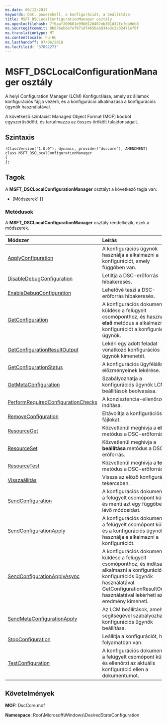 ```yaml
---
ms.date: 06/12/2017
keywords: DSC, powershell, a konfigurációt, a beállítása
title: MSFT_DSCLocalConfigurationManager osztály
ms.openlocfilehash: 7f6aaf209601e99b0120407eb301d32fcfda9eb8
ms.sourcegitcommit: 8b076ebde7ef971d7465bab834a3c2a32471ef6f
ms.translationtype: MT
ms.contentlocale: hu-HU
ms.lasthandoff: 07/06/2018
ms.locfileid: "37892273"
---
```

# <a name="msftdsclocalconfigurationmanager-class"></a>MSFT_DSCLocalConfigurationManager osztály

A helyi Configuration Manager (LCM) Konfigurálása, amely az államok konfigurációs fájlja vezérli, és a konfiguráció alkalmazása a konfigurációs ügynök használatával.

A következő szintaxist Managed Object Format (MOF) kódból egyszerűsödött, és tartalmazza az összes örökölt tulajdonságait.

## <a name="syntax"></a>Szintaxis

```
[ClassVersion("1.0.0"), dynamic, provider("dsccore"), AMENDMENT]
class MSFT_DSCLocalConfigurationManager
{
};
```

## <a name="members"></a>Tagok

A **MSFT_DSCLocalConfigurationManager** osztályt a következő tagja van:

- [Módszerek] []

### <a name="methods"></a>Metódusok

A **MSFT_DSCLocalConfigurationManager** osztály rendelkezik, ezek a módszerek.

|Módszer |Leírás |
|:--- |:---|
| [ApplyConfiguration](msft-dsclocalconfigurationmanager-applyconfiguration.md)| A konfigurációs ügynök használja a alkalmazni a konfigurációt, amely függőben van.|
| [DisableDebugConfiguration](msft-dsclocalconfigurationmanager-disabledebugconfiguration.md)| Letiltja a DSC-erőforrás hibakeresés.|
| [EnableDebugConfiguration](msft-dsclocalconfigurationmanager-enabledebugconfiguration.md)| Lehetővé teszi a DSC-erőforrás hibakeresés.|
| [GetConfiguration](msft-dsclocalconfigurationmanager-getconfiguration.md)| A konfigurációs dokumentum küldése a felügyelt csomóponthoz, és használja a **első** metódus a alkalmazni a konfigurációt a konfigurációs ügynök.|
| [GetConfigurationResultOutput](msft-dsclocalconfigurationmanager-getconfigurationresultoutput.md)| Lekéri egy adott feladat vonatkozó konfigurációs ügynök kimenetét.|
| [GetConfigurationStatus](msft-dsclocalconfigurationmanager-getconfigurationstatus.md)| A konfigurációs ügyfélállapot előzményeinek lekérése.|
| [GetMetaConfiguration](msft-dsclocalconfigurationmanager-getmetaconfiguration.md)| Szabályozhatja a konfigurációs ügynök LCM beállítások beolvasása.|
| [PerformRequiredConfigurationChecks](msft-dsclocalconfigurationmanager-performrequiredconfigurationchecks.md)| A konzisztencia-ellenőrzés indítása.|
| [RemoveConfiguration](msft-dsclocalconfigurationmanager-removeconfiguration.md)| Eltávolítja a konfigurációs fájlokat.|
| [ResourceGet](msft-dsclocalconfigurationmanager-resourceget.md)| Közvetlenül meghívja a **első** metódus a DSC-erőforrás.|
| [ResourceSet](msft-dsclocalconfigurationmanager-resourceset.md)| Közvetlenül meghívja a **beállítása** metódus a DSC-erőforrás.|
| [ResourceTest](msft-dsclocalconfigurationmanager-resourcetest.md)| Közvetlenül meghívja a **teszt** metódus a DSC-erőforrás.|
| [Visszaállítás](msft-dsclocalconfigurationmanager-rollback.md)| Vissza az előző konfigurációs tekercsben.|
| [SendConfiguration](msft-dsclocalconfigurationmanager-sendconfiguration.md)| A konfigurációs dokumentum a felügyelt csomópont küld, és menti azt egy függőben lévő módosítást.|
| [SendConfigurationApply](msft-dsclocalconfigurationmanager-sendconfigurationapply.md)| A konfigurációs dokumentum a felügyelt csomópont küld, és a konfigurációs ügynök használja a alkalmazni a konfigurációt.|
| [SendConfigurationApplyAsync](msft-dsclocalconfigurationmanager-sendconfigurationapplyasync.md)| A konfigurációs dokumentum küldése a felügyelt csomóponthoz, és indítsa el a alkalmazni a konfigurációt a konfigurációs ügynök használatával. GetConfigurationResultOutput használatával lekérheti az eredmény kimeneti.|
| [SendMetaConfigurationApply](msft-dsclocalconfigurationmanager-sendmetaconfigurationapply.md)| Az LCM beállítások, amelyek segítségével szabályozhatja a konfigurációs ügynök beállítása.|
| [StopConfiguration](msft-dsclocalconfigurationmanager-stopconfiguration.md)| Leállítja a konfigurációt, hogy folyamatban van.|
| [TestConfiguration](msft-dsclocalconfigurationmanager-testconfiguration.md)| A konfigurációs dokumentum a felügyelt csomópont küld, és ellenőrzi az aktuális konfiguráció ellen a dokumentumot.|

## <a name="requirements"></a>Követelmények

**MOF:** DscCore.mof

**Namespace**: Root\Microsoft\Windows\DesiredStateConfiguration
